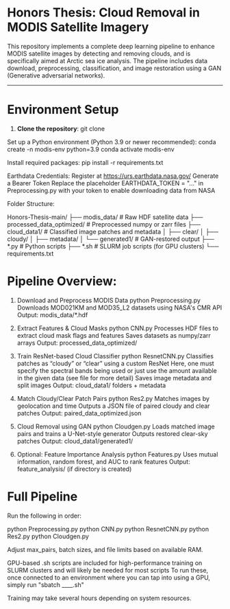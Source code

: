 # Honors Thesis: Cloud Removal in MODIS Satellite Imagery

This repository implements a complete deep learning pipeline to enhance MODIS satellite images by detecting and removing clouds, and is specifically aimed at Arctic sea ice analysis. The pipeline includes data download, preprocessing, classification, and image restoration using a GAN (Generative adversarial networks).

---

# Environment Setup

1. **Clone the repository**:
git clone <your-repo-url>

Set up a Python environment (Python 3.9 or newer recommended):
conda create -n modis-env python=3.9
conda activate modis-env

Install required packages:
pip install -r requirements.txt

Earthdata Credentials:
Register at https://urs.earthdata.nasa.gov/
Generate a Bearer Token
Replace the placeholder EARTHDATA_TOKEN = "..." in Preprocessing.py with your token to enable downloading data from NASA

Folder Structure:

Honors-Thesis-main/
├── modis_data/                # Raw HDF satellite data
├── processed_data_optimized/  # Preprocessed numpy or zarr files
├── cloud_data1/               # Classified image patches and metadata
│   ├── clear/
│   ├── cloudy/
│   ├── metadata/
│   └── generated1/            # GAN-restored output
├── *.py                       # Python scripts
├── *.sh                       # SLURM job scripts (for GPU clusters)
└── requirements.txt

# Pipeline Overview:

1.  Download and Preprocess MODIS Data
python Preprocessing.py
Downloads MOD021KM and MOD35_L2 datasets using NASA's CMR API
Output: modis_data/*.hdf

2. Extract Features & Cloud Masks
python CNN.py
Processes HDF files to extract cloud mask flags and features
Saves datasets as numpy/zarr arrays
Output: processed_data_optimized/

3. Train ResNet-based Cloud Classifier
python ResnetCNN.py
Classifies patches as “cloudy” or “clear” using a custom ResNet
Here, one must specify the spectral bands being used or just use the amount available in the given data (see file for more detail)
Saves image metadata and split images
Output: cloud_data1/ folders + metadata

5. Match Cloudy/Clear Patch Pairs
python Res2.py
Matches images by geolocation and time
Outputs a JSON file of paired cloudy and clear patches
Output: paired_data_optimized.json

6. Cloud Removal using GAN
python Cloudgen.py
Loads matched image pairs and trains a U-Net-style generator
Outputs restored clear-sky patches
Output: cloud_data1/generated1/

7. Optional: Feature Importance Analysis
python Features.py
Uses mutual information, random forest, and AUC to rank features
Output: feature_analysis/ (if directory is created)

# Full Pipeline
Run the following in order:

python Preprocessing.py
python CNN.py
python ResnetCNN.py
python Res2.py
python Cloudgen.py

Adjust max_pairs, batch sizes, and file limits based on available RAM.

GPU-based .sh scripts are included for high-performance training on SLURM clusters and will likely be needed for most scripts
To run these, once connected to an environment where you can tap into using a GPU, simply run "sbatch ____.sh"

Training may take several hours depending on system resources.
